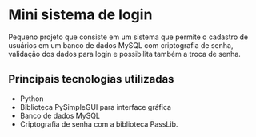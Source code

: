 <h1>Mini sistema de login</h1>

Pequeno projeto que consiste em um sistema que permite o cadastro de usuários em um banco de dados MySQL com criptografia de senha,
validação dos dados para login e possibilita também a troca de senha.

<h2>Principais tecnologias utilizadas</h2>
<ul>
<li> Python</li>
<li> Biblioteca PySimpleGUI para interface gráfica</li>
<li> Banco de dados MySQL</li>
<li> Criptografia de senha com a biblioteca PassLib.</li>
</ul>

